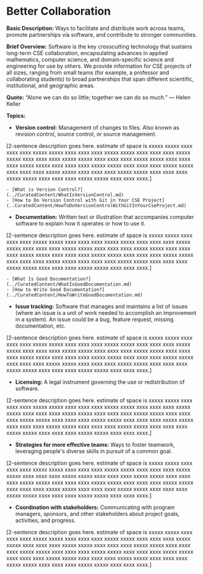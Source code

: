 # Better Collaboration

**Basic Description:**  Ways to facilitate and distribute work across teams, promote partnerships via software, and contribute to stronger communities.
                    
**Brief Overview:** Software is the key crosscutting technology that sustains long-term CSE collaboration, encapsulating advances in applied mathematics, computer science, and domain-specific science and engineering for use by others.  We provide information for CSE projects of all sizes, ranging from small teams (for example, a professor and collaborating students) to broad partnerships that span different scientific, institutional, and geographic areas.  

**Quote:** “Alone we can do so little; together we can do so much.”  — Helen Keller 

**Topics:**
- **Version control:** Management of changes to files.  Also known as revision control, source control, or source management.

[2-sentence description goes here. estimate of space is xxxxx xxxxx xxxx xxxx xxxx xxxxx xxxxx xxxx xxxx xxxx xxxxx xxxxx xxxx xxxx xxxx xxxxx xxxxx xxxx xxxx xxxx xxxxx xxxxx xxxx xxxx xxxx xxxxx xxxxx xxxx xxxx xxxx xxxxx xxxxx xxxx xxxx xxxx xxxxx xxxxx xxxx xxxx xxxx xxxxx xxxxx xxxx xxxx xxxx xxxxx xxxxx xxxx xxxx xxxx xxxxx xxxxx xxxx xxxx xxxx xxxxx xxxxx xxxx xxxx xxxx xxxxx xxxxx xxxx xxxx xxxx.]

    - [What is Version Control?](../CuratedContent/WhatIsVersionControl.md)
    - [How to Do Version Control with Git in Your CSE Project](..CuratedContent/HowToDoVersionControlWithGitInYourCseProject.md)
    
- **Documentation:**  Written text or illustration that accompanies computer software to explain how it operates or how to use it.

[2-sentence description goes here. estimate of space is xxxxx xxxxx xxxx xxxx xxxx xxxxx xxxxx xxxx xxxx xxxx xxxxx xxxxx xxxx xxxx xxxx xxxxx xxxxx xxxx xxxx xxxx xxxxx xxxxx xxxx xxxx xxxx xxxxx xxxxx xxxx xxxx xxxx xxxxx xxxxx xxxx xxxx xxxx xxxxx xxxxx xxxx xxxx xxxx xxxxx xxxxx xxxx xxxx xxxx xxxxx xxxxx xxxx xxxx xxxx xxxxx xxxxx xxxx xxxx xxxx xxxxx xxxxx xxxx xxxx xxxx xxxxx xxxxx xxxx xxxx xxxx.]

    - [What Is Good Documentation?](../CuratedContent/WhatIsGoodDocumentation.md)
    - [How to Write Good Documentation?](../CuratedContent/HowToWriteGoodDocumentation.md)
    
- **Issue tracking:** Software that manages and maintains a list of issues (where an issue is a unit of work needed to accomplish an improvement in a system).  An issue could be a bug, feature request, missing documentation, etc.

[2-sentence description goes here. estimate of space is xxxxx xxxxx xxxx xxxx xxxx xxxxx xxxxx xxxx xxxx xxxx xxxxx xxxxx xxxx xxxx xxxx xxxxx xxxxx xxxx xxxx xxxx xxxxx xxxxx xxxx xxxx xxxx xxxxx xxxxx xxxx xxxx xxxx xxxxx xxxxx xxxx xxxx xxxx xxxxx xxxxx xxxx xxxx xxxx xxxxx xxxxx xxxx xxxx xxxx xxxxx xxxxx xxxx xxxx xxxx xxxxx xxxxx xxxx xxxx xxxx xxxxx xxxxx xxxx xxxx xxxx xxxxx xxxxx xxxx xxxx xxxx.]

- **Licensing:** A legal instrument governing the use or redistribution of software.

[2-sentence description goes here. estimate of space is xxxxx xxxxx xxxx xxxx xxxx xxxxx xxxxx xxxx xxxx xxxx xxxxx xxxxx xxxx xxxx xxxx xxxxx xxxxx xxxx xxxx xxxx xxxxx xxxxx xxxx xxxx xxxx xxxxx xxxxx xxxx xxxx xxxx xxxxx xxxxx xxxx xxxx xxxx xxxxx xxxxx xxxx xxxx xxxx xxxxx xxxxx xxxx xxxx xxxx xxxxx xxxxx xxxx xxxx xxxx xxxxx xxxxx xxxx xxxx xxxx xxxxx xxxxx xxxx xxxx xxxx xxxxx xxxxx xxxx xxxx xxxx.]

- **Strategies for more effective teams:**  Ways to foster teamwork, leveraging people's diverse skills in pursuit of a common goal. 

[2-sentence description goes here. estimate of space is xxxxx xxxxx xxxx xxxx xxxx xxxxx xxxxx xxxx xxxx xxxx xxxxx xxxxx xxxx xxxx xxxx xxxxx xxxxx xxxx xxxx xxxx xxxxx xxxxx xxxx xxxx xxxx xxxxx xxxxx xxxx xxxx xxxx xxxxx xxxxx xxxx xxxx xxxx xxxxx xxxxx xxxx xxxx xxxx xxxxx xxxxx xxxx xxxx xxxx xxxxx xxxxx xxxx xxxx xxxx xxxxx xxxxx xxxx xxxx xxxx xxxxx xxxxx xxxx xxxx xxxx xxxxx xxxxx xxxx xxxx xxxx.]

- **Coordination with stakeholders:** Communicating with program managers, sponsors, and other stakeholders about project goals, activities, and progress.

[2-sentence description goes here. estimate of space is xxxxx xxxxx xxxx xxxx xxxx xxxxx xxxxx xxxx xxxx xxxx xxxxx xxxxx xxxx xxxx xxxx xxxxx xxxxx xxxx xxxx xxxx xxxxx xxxxx xxxx xxxx xxxx xxxxx xxxxx xxxx xxxx xxxx xxxxx xxxxx xxxx xxxx xxxx xxxxx xxxxx xxxx xxxx xxxx xxxxx xxxxx xxxx xxxx xxxx xxxxx xxxxx xxxx xxxx xxxx xxxxx xxxxx xxxx xxxx xxxx xxxxx xxxxx xxxx xxxx xxxx xxxxx xxxxx xxxx xxxx xxxx.]


